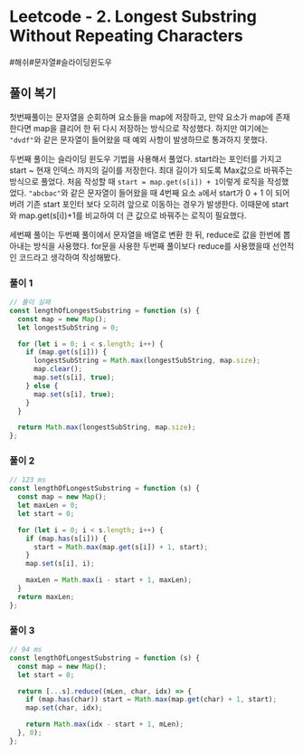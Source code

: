 # Leetcode - 2. Longest Substring Without Repeating Characters

#해쉬#문자열#슬라이딩윈도우

## 풀이 복기

첫번째풀이는 문자열을 순회하며 요소들을 map에 저장하고, 만약 요소가 map에 존재한다면 map을 클리어 한 뒤 다시 저장하는 방식으로 작성했다. 하지만 여기에는 `"dvdf"`와 같은 문자열이 들어왔을 때 예외 사항이 발생하므로 통과하지 못했다.

두번째 풀이는 슬라이딩 윈도우 기법을 사용해서 풀었다. start라는 포인터를 가지고 start ~ 현재 인덱스 까지의 길이를 저장한다. 최대 길이가 되도록 Max값으로 바꿔주는 방식으로 풀었다. 처음 작성할 때 `start = map.get(s[i]) + 1`이렇게 로직을 작성했었다. `"abcbac"`와 같은 문자열이 들어왔을 때 4번째 요소 `a`에서 start가 0 + 1 이 되어버려 기존 start 포인터 보다 오히려 앞으로 이동하는 경우가 발생한다. 이때문에 start와 map.get(s[i])+1를 비교하여 더 큰 값으로 바꿔주는 로직이 필요했다.

세번째 풀이는 두번째 풀이에서 문자열을 배열로 변환 한 뒤, reduce로 값을 한번에 뽑아내는 방식을 사용했다. for문을 사용한 두번째 풀이보다 reduce를 사용했을때 선언적인 코드라고 생각하여 작성해봤다.

### 풀이 1

```js
// 풀이 실패
const lengthOfLongestSubstring = function (s) {
  const map = new Map();
  let longestSubString = 0;

  for (let i = 0; i < s.length; i++) {
    if (map.get(s[i])) {
      longestSubString = Math.max(longestSubString, map.size);
      map.clear();
      map.set(s[i], true);
    } else {
      map.set(s[i], true);
    }
  }

  return Math.max(longestSubString, map.size);
};
```

### 풀이 2

```js
// 123 ms
const lengthOfLongestSubstring = function (s) {
  const map = new Map();
  let maxLen = 0;
  let start = 0;

  for (let i = 0; i < s.length; i++) {
    if (map.has(s[i])) {
      start = Math.max(map.get(s[i]) + 1, start);
    }
    map.set(s[i], i);

    maxLen = Math.max(i - start + 1, maxLen);
  }
  return maxLen;
};
```

### 풀이 3

```js
// 94 ms
const lengthOfLongestSubstring = function (s) {
  const map = new Map();
  let start = 0;

  return [...s].reduce((mLen, char, idx) => {
    if (map.has(char)) start = Math.max(map.get(char) + 1, start);
    map.set(char, idx);

    return Math.max(idx - start + 1, mLen);
  }, 0);
};
```
